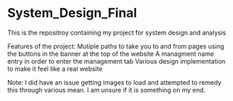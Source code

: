 # System_Design_Final
 This is the repositroy containing my project for system design and analysis

Features of the project: 
Mutiple paths to take you to and from pages using the buttons in the banner at the top of the website
A managment name entry in order to enter the management tab
Various design implementation to make it feel like a real website

Note: I did have an issue getting images to load and attempted to remedy this through various mean. I am unsure if it is something on my end.
